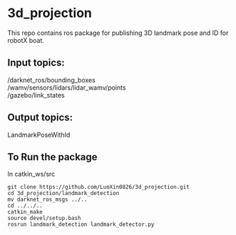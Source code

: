 # 3d_projection
This repo contains ros package for publishing 3D landmark pose and ID for robotX boat.

## Input topics:
/darknet_ros/bounding_boxes<br/> 
/wamv/sensors/lidars/lidar_wamv/points<br/> 
/gazebo/link_states

## Output topics:
LandmarkPoseWithId

## To Run the package
In catkin_ws/src
```
git clone https://github.com/LuoXin0826/3d_projection.git
cd 3d_projection/landmark_detection
mv darknet_ros_msgs ../..
cd ../../..
catkin_make
source devel/setup.bash
rosrun landmark_detection landmark_detector.py
```
